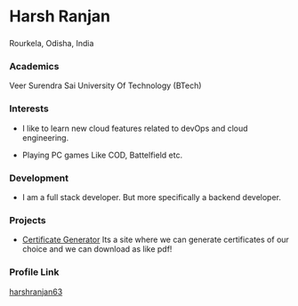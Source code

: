 # Harsh Ranjan

### 

Rourkela, Odisha, India

### Academics

Veer Surendra Sai University Of Technology (BTech)

### Interests

- I like to learn new cloud features related to devOps and cloud engineering.

- Playing PC games Like COD, Battelfield etc.

### Development

- I am a full stack developer. But more specifically a backend developer.

### Projects

- [Certificate Generator](https://github.com/harshranjan63/quizzinecertificate) Its a site where we can generate certificates of our choice and we can download as like pdf! 


### Profile Link

[harshranjan63](https://github.com/harshranjan63)